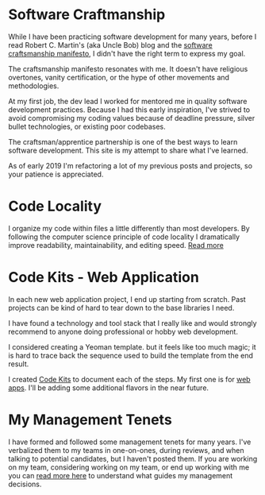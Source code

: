 <link href="//maxcdn.bootstrapcdn.com/font-awesome/4.7.0/css/font-awesome.min.css" rel="stylesheet">

# Software Craftmanship
While I have been practicing software development for many years, before I read Robert C. Martin's (aka Uncle Bob) blog and the [software craftsmanship manifesto](http://manifesto.softwarecraftsmanship.org/), I didn't have the right term to express my goal.

The craftsmanship manifesto resonates with me. It doesn't have religious overtones, vanity certification, or the hype of other movements and methodologies.  

At my first job, the dev lead I worked for mentored me in quality software development practices. Because I had this early inspiration, I've strived to avoid compromising my coding values because of deadline pressure, silver bullet technologies, or existing poor codebases.  

The craftsman/apprentice partnership is one of the best ways to learn software development. This site is my attempt to share what I've learned.

As of early 2019 I'm refactoring a lot of my previous posts and projects, so your patience is appreciated.

# Code Locality
I organize my code within files a little differently than most developers. By following the computer science principle of code locality I dramatically improve readability, maintainability, and editing speed.  [Read more](/Locality) 

# Code Kits - Web Application
In each new web application project, I end up starting from scratch. Past projects can be kind of hard to tear down to the base libraries I need.  

I have found a technology and tool stack that I really like and would strongly recommend to anyone doing professional or hobby web development. 

I considered creating a Yeoman template. but it feels like too much magic; it is hard to trace back the sequence used to build the template from the end result.

I created [Code Kits](https://github.com/GeoffCox/CodeKits) to document each of the steps.  My first one is for [web apps](https://github.com/GeoffCox/CodeKits/blob/master/webapp/README.md).  I'll be adding some additional flavors in the near future.

# My Management Tenets
I have formed and followed some management tenets for many years. I've verbalized them to my teams in one-on-ones, during reviews, and when talking to potential candidates, but I haven't posted them.  If you are working on my team, considering working on my team, or end up working with me you can [read more here](/Management) to understand what guides my management decisions.    
